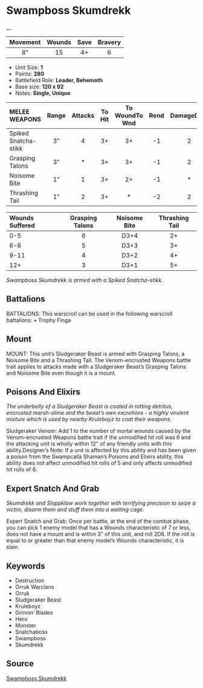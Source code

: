 # Swampboss Skumdrekk

__


| Movement | Wounds | Save | Bravery |
|:--------:|:------:|:----:|:-------:|
| 8" | 15 | 4+ | 6 |

* Unit Size: **1**
* Points: **280**
* Battlefield Role: **Leader, Behemoth**
* Base size: **120 x 92**
* Notes: **Single, Unique**

| MELEE WEAPONS | Range | Attacks | To Hit | To WoundTo Wnd | Rend | DamageDmg |
|:---|:--:|:--:|:--:|:--:|:--:|:--:|
| Spiked Snatcha-stikk | 3" | 4 | 3+ | 3+ | -1 | 2 |
| Grasping Talons | 3" | * | 3+ | 3+ | -1 | 2 |
| Noisome Bite | 1" | 1 | 3+ | 2+ | -1 | * |
| Thrashing Tail | 1" | 2 | 3+ | * | -2 | 2 |


| Wounds Suffered | Grasping Talons | Noisome Bite | Thrashing Tail |
|:---|:--:|:--:|:--:|
| 0-5 | 6 | D3+4 | 2+ |
| 6-8 | 5 | D3+3 | 3+ |
| 9-11 | 4 | D3+2 | 4+ |
| 12+ | 3 | D3+1 | 5+ |


_Swampboss Skumdrekk is armed with a Spiked Snatcha-stikk._

## Battalions

BATTALIONS: This warscroll can be used in the following warscroll battalions: • Trophy Finga

## Mount

MOUNT: This unit’s Sludgeraker Beast is armed with Grasping Talons, a Noisome Bite and a Thrashing Tail. The Venom-encrusted Weapons battle trait applies to attacks made with a Sludgeraker Beast’s Grasping Talons and Noisome Bite even though it is a mount.

## Poisons And Elixirs

_The underbelly of a Sludgeraker Beast is coated in rotting detritus, encrusted marsh-slime and the beast’s own excretions - a highly virulent mixture which is used by nearby Kruleboyz to coat their weapons._

Sludgeraker Venom: Add 1 to the number of mortal wounds caused by the Venom-encrusted Weapons battle trait if the unmodified hit roll was 6 and the attacking unit is wholly within 12" of any friendly units with this ability.Designer’s Note: If a unit is affected by this ability and has been given a poison from the Swampcalla Shaman’s Poisons and Elixirs ability, this ability does not affect unmodified hit rolls of 5 and only affects unmodified hit rolls of 6.

## Expert Snatch And Grab

_Skumdrekk and Sloppklaw work together with terrifying precision to seize a victim, disarm them and stuff them into a waiting cage._

Expert Snatch and Grab: Once per battle, at the end of the combat phase, you can pick 1 enemy model that has a Wounds characteristic of 7 or less, does not have a mount and is within 3" of this unit, and roll 2D6. If the roll is equal to or greater than that enemy model’s Wounds characteristic, it is slain.

## Keywords

* Destruction
* Orruk Warclans
* Orruk
* Sludgeraker Beast
* Kruleboyz
* Grinnin’ Blades
* Hero
* Monster
* Snatchaboss
* Swampboss
* Skumdrekk


## Source

[Swampboss Skumdrekk](https://wahapedia.ru/aos3/factions/orruk-warclans/Swampboss-Skumdrekk)
